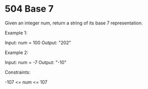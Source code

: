 # 504 Base 7

Given an integer num, return a string of its base 7 representation.

 

Example 1:

Input: num = 100
Output: "202"

Example 2:

Input: num = -7
Output: "-10"
 

Constraints:

-107 <= num <= 107